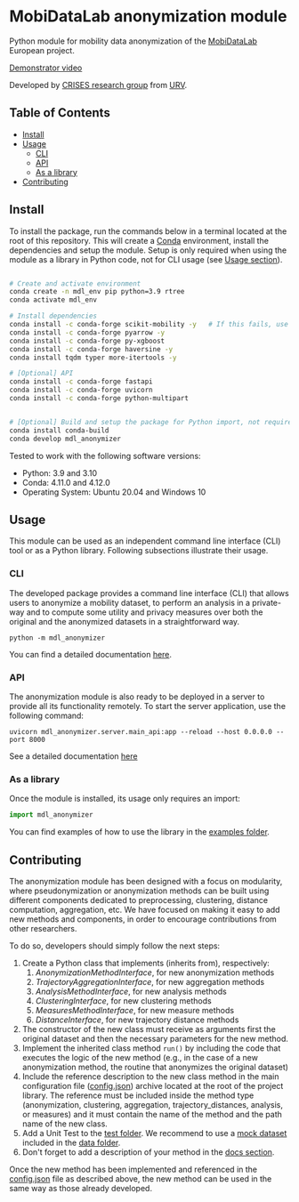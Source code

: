 # MobiDataLab anonymization module
Python module for mobility data anonymization of the [MobiDataLab](https://mobidatalab.eu/) European project.

[Demonstrator video](docs/videos/MDL_demo_final_v1_compressed.mp4)

Developed by [CRISES research group](https://crises-deim.urv.cat/web/) from [URV](https://www.urv.cat/en/).


## Table of Contents
- [Install](#install)
- [Usage](#usage)
  - [CLI](#cli)
  - [API](#api)
  - [As a library](#as-a-library)
- [Contributing](#contributing)

## Install
To install the package, run the commands below in a terminal located at the root of this repository.
This will create a <a href="https://docs.conda.io/projects/conda/en/latest/">Conda</a> environment, install the dependencies and setup the module.
Setup is only required when using the module as a library in Python code, not for CLI usage (see [Usage section](#usage)).
```bash

# Create and activate environment
conda create -n mdl_env pip python=3.9 rtree
conda activate mdl_env

# Install dependencies
conda install -c conda-forge scikit-mobility -y   # If this fails, use "pip install scikit-mobility"
conda install -c conda-forge pyarrow -y
conda install -c conda-forge py-xgboost
conda install -c conda-forge haversine -y
conda install tqdm typer more-itertools -y

# [Optional] API
conda install -c conda-forge fastapi
conda install -c conda-forge uvicorn
conda install -c conda-forge python-multipart


# [Optional] Build and setup the package for Python import, not required for CLI usage
conda install conda-build
conda develop mdl_anonymizer
```

Tested to work with the following software versions:
* Python: 3.9 and 3.10
* Conda: 4.11.0 and 4.12.0
* Operating System: Ubuntu 20.04 and Windows 10

## Usage
This module can be used as an independent command line interface (CLI) tool or as a Python library.
Following subsections illustrate their usage.

### CLI
The developed package provides a command line interface (CLI) that allows users to anonymize a mobility dataset, to perform an analysis in a private-way and to compute some utility and privacy measures over both the original and the anonymized datasets in a straightforward way. 
```
python -m mdl_anonymizer
```
You can find a detailed documentation [here](docs/README.md).

### API

The anonymization module is also ready to be deployed in a server to provide all its functionality remotely.
To start the server application, use the following command:

```
uvicorn mdl_anonymizer.server.main_api:app --reload --host 0.0.0.0 --port 8000
```

See a detailed documentation [here](docs/API.md)

### As a library
Once the module is installed, its usage only requires an import:

```python
import mdl_anonymizer
```
You can find examples of how to use the library in the [examples folder](examples).

## Contributing
The anonymization module has been designed with a focus on modularity, where pseudonymization or anonymization methods can be built using different components dedicated to preprocessing, clustering, distance computation, aggregation, etc. We have focused on making it easy to add new methods and components, in order to encourage contributions from other researchers.

To do so, developers should simply follow the next steps:
1. Create a Python class that implements (inherits from), respectively:
   1.	*AnonymizationMethodInterface*, for new anonymization methods
   2.	*TrajectoryAggregationInterface*, for new aggregation methods
   3.	*AnalysisMethodInterface*, for new analysis methods
   4.	*ClusteringInterface*, for new clustering methods
   5.	*MeasuresMethodInterface*, for new measure methods
   6.	*DistanceInterface*, for new trajectory distance methods
2. The constructor of the new class must receive as arguments first the original dataset and then the necessary parameters for the new method.
3. Implement the inherited class method `run()` by including the code that executes the logic of the new method (e.g., in the case of a new anonymization method, the routine that anonymizes the original dataset)
4. Include the reference description to the new class method in the main configuration file ([config.json](mdl_anonymizer/config.json)) archive located at the root of the project library. The reference must be included inside the method type (anonymization, clustering, aggregation, trajectory_distances, analysis, or measures) and it must contain the name of the method and the path name of the new class.
5. Add a Unit Test to the [test folder](tests). We recommend to use a [mock dataset](examples/data/mock_dataset.csv) included in the [data folder](examples/data).
6. Don't forget to add a description of your method in the [docs section](docs).

Once the new method has been implemented and referenced in the [config.json](mdl_anonymizer/config.json) file as described above, the new method can be used in the same way as those already developed.  

